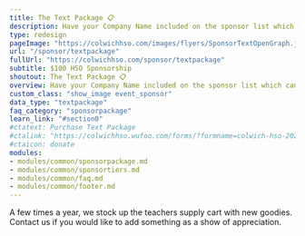 ```yaml
---
title: The Text Package 📋
description: Have your Company Name included on the sponsor list which can be found on the banner, the Carnival website, and event flyers. We'll also promote you on Facebook! Includes 2 admission tickets.
type: redesign
pageImage: "https://colwichhso.com/images/flyers/SponsorTextOpenGraph.jpg"
url: "/sponsor/textpackage"
fullUrl: "https://colwichhso.com/sponsor/textpackage"
subtitle: $100 HSO Sponsorship
shoutout: The Text Package 📋
overview: Have your Company Name included on the sponsor list which can be found on the banner, the Carnival website, and event flyers. We'll also promote you on Facebook! Includes 2 admission tickets.
custom_class: "show_image event_sponsor"
data_type: "textpackage"
faq_category: "sponsorpackage"
learn_link: "#section0"
#ctatext: Purchase Text Package
#ctalink: "https://colwichhso.wufoo.com/forms/?formname=colwich-hso-2023-sponsorship&field1=%24100%20-%20The%20Text%20Package"
#ctaicon: donate
modules:
- modules/common/sponsorpackage.md
- modules/common/sponsortiers.md
- modules/common/faq.md
- modules/common/footer.md 
---
```

A few times a year, we stock up the teachers supply cart with new goodies. Contact us if you would like to add something as a show of appreciation.